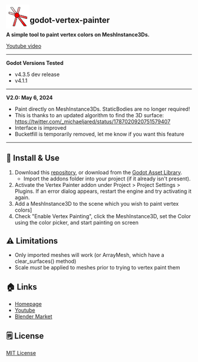 <img src="addons/vertex_painter/icon.png" width="64" align="left" />

## godot-vertex-painter
 
**A simple tool to paint vertex colors on MeshInstance3Ds.**

[Youtube video](https://youtu.be/kPeYi7-9U6U)

---

**Godot Versions Tested**
- v4.3.5 dev release
- v4.1.1

---
**V2.0: May 6, 2024**
- Paint directly on MeshInstance3Ds. StaticBodies are no longer required!
- This is thanks to an updated algorithm to find the 3D surface: https://twitter.com/_michaeljared/status/1787020920751579407
- Interface is improved
- Bucketfill is temporarily removed, let me know if you want this feature

---
## 🚀 Install & Use

1. Download this [repository](https://github.com/bikemurt/godot-vertex-painter/), or download from the [Godot Asset Library](https://godotengine.org/asset-library/asset/2470).
    - Import the addons folder into your project (if it already isn't present).
2. Activate the Vertex Painter addon under Project > Project Settings > Plugins. If an error dialog appears, restart the engine and try activating it again.
3. Add a MeshInstance3D to the scene which you wish to paint vertex colors]
4. Check "Enable Vertex Painting", click the MeshInstance3D, set the Color using the color picker, and start painting on screen

## ⚠️ Limitations

- Only imported meshes will work (or ArrayMesh, which have a clear_surfaces() method)
- Scale *must* be applied to meshes prior to trying to vertex paint them

## 🏠 Links

- [Homepage](https://www.michaeljared.ca/)
- [Youtube](https://www.youtube.com/@michaeljburt)
- [Blender Market](https://blendermarket.com/creators/michaeljared)

## 🗒️ License

[MIT License](/LICENSE)
